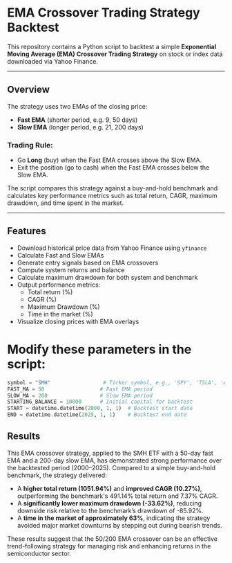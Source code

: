 # EMA Crossover Trading Strategy Backtest

This repository contains a Python script to backtest a simple **Exponential Moving Average (EMA) Crossover Trading Strategy** on stock or index data downloaded via Yahoo Finance.

---

## Overview

The strategy uses two EMAs of the closing price:

- **Fast EMA** (shorter period, e.g. 9, 50 days)
- **Slow EMA** (longer period, e.g. 21, 200 days)

### Trading Rule:
- Go **Long** (buy) when the Fast EMA crosses above the Slow EMA.
- Exit the position (go to cash) when the Fast EMA crosses below the Slow EMA.

The script compares this strategy against a buy-and-hold benchmark and calculates key performance metrics such as total return, CAGR, maximum drawdown, and time spent in the market.

---

## Features

- Download historical price data from Yahoo Finance using `yfinance`
- Calculate Fast and Slow EMAs
- Generate entry signals based on EMA crossovers
- Compute system returns and balance
- Calculate maximum drawdown for both system and benchmark
- Output performance metrics:
  - Total return (%)
  - CAGR (%)
  - Maximum Drawdown (%)
  - Time in the market (%)
- Visualize closing prices with EMA overlays

# Modify these parameters in the script:

```python
symbol = "SMH"                 # Ticker symbol, e.g., 'SPY', 'TSLA', 'AAPL'
FAST_MA = 50                  # Fast EMA period
SLOW_MA = 200                 # Slow EMA period
STARTING_BALANCE = 10000      # Initial capital for backtest
START = datetime.datetime(2000, 1, 1)  # Backtest start date
END = datetime.datetime(2025, 1, 1)    # Backtest end date
```
## Results

This EMA crossover strategy, applied to the SMH ETF with a 50-day fast EMA and a 200-day slow EMA, has demonstrated strong performance over the backtested period (2000–2025). Compared to a simple buy-and-hold benchmark, the strategy delivered:

- A **higher total return (1051.94%)** and **improved CAGR (10.27%)**, outperforming the benchmark's 491.14% total return and 7.37% CAGR.
- A **significantly lower maximum drawdown (-33.62%)**, reducing downside risk relative to the benchmark’s drawdown of -85.92%.
- A **time in the market of approximately 63%**, indicating the strategy avoided major market downturns by stepping out during bearish trends.

These results suggest that the 50/200 EMA crossover can be an effective trend-following strategy for managing risk and enhancing returns in the semiconductor sector.

